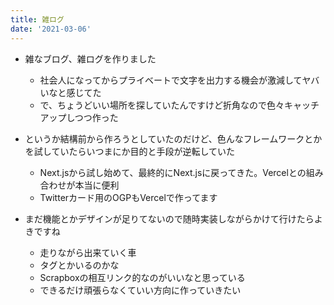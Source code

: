 ```yaml
---
title: 雑ログ
date: '2021-03-06'
---
```


- 雑なブログ、雑ログを作りました
  - 社会人になってからプライベートで文字を出力する機会が激減してヤバいなと感じてた
  - で、ちょうどいい場所を探していたんですけど折角なので色々キャッチアップしつつ作った

- というか結構前から作ろうとしていたのだけど、色んなフレームワークとかを試していたらいつまにか目的と手段が逆転していた
  - Next.jsから試し始めて、最終的にNext.jsに戻ってきた。Vercelとの組み合わせが本当に便利
  - Twitterカード用のOGPもVercelで作ってます

- まだ機能とかデザインが足りてないので随時実装しながらかけて行けたらよきですね
  - 走りながら出来ていく車
  - タグとかいるのかな
  - Scrapboxの相互リンク的なのがいいなと思っている
  - できるだけ頑張らなくていい方向に作っていきたい
